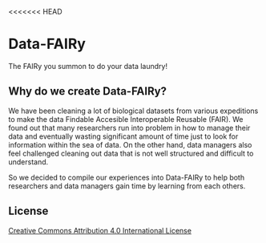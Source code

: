 <<<<<<< HEAD
# Data-FAIRy

The FAIRy you summon to do your data laundry!

## Why do we create Data-FAIRy?

We have been cleaning a lot of biological datasets from various expeditions to make the data Findable Accesible Interoperable Reusable (FAIR). We found out that many researchers run into problem in how to manage their data and eventually wasting significant amount of time just to look for information within the sea of data. On the other hand, data managers also feel challenged cleaning out data that is not well structured and difficult to understand.

So we decided to compile our experiences into Data-FAIRy to help both researchers and data managers gain time by learning from each others.


## License

[Creative Commons Attribution 4.0 International License](https://creativecommons.org/licenses/by/4.0/)

